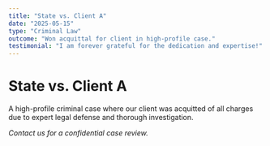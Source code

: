 ```yaml
---
title: "State vs. Client A"
date: "2025-05-15"
type: "Criminal Law"
outcome: "Won acquittal for client in high-profile case."
testimonial: "I am forever grateful for the dedication and expertise!"
---
```


# State vs. Client A

A high-profile criminal case where our client was acquitted of all charges due to expert legal defense and thorough investigation.

*Contact us for a confidential case review.*
